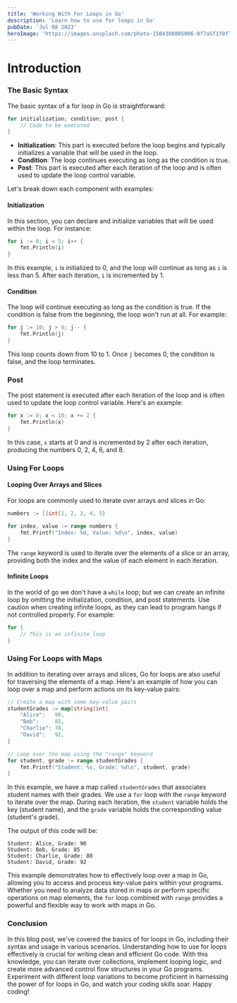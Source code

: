 ```yaml
---
title: 'Working With For Loops in Go'
description: 'Learn how to use for loops in Go'
pubDate: 'Jul 08 2023'
heroImage: 'https://images.unsplash.com/photo-1504308805006-0f7a5f1f0f71?q=80&w=3264&auto=format&fit=crop&ixlib=rb-4.0.3&ixid=M3wxMjA3fDB8MHxwaG90by1wYWdlfHx8fGVufDB8fHx8fA%3D%3D'
---
```






# Introduction

### The Basic Syntax

The basic syntax of a for loop in Go is straightforward:

```go
for initialization; condition; post {
    // Code to be executed
}
```

- **Initialization**: This part is executed before the loop begins and typically initializes a variable that will be used in the loop.
- **Condition**: The loop continues executing as long as the condition is true.
- **Post**: This part is executed after each iteration of the loop and is often used to update the loop control variable.

Let's break down each component with examples:

#### Initialization

In this section, you can declare and initialize variables that will be used within the loop. For instance:

```go
for i := 0; i < 5; i++ {
    fmt.Println(i)
}
```

In this example, `i` is initialized to 0, and the loop will continue as long as `i` is less than 5. After each iteration, `i` is incremented by 1.

#### Condition

The loop will continue executing as long as the condition is true. If the condition is false from the beginning, the loop won't run at all. For example:

```go
for j := 10; j > 0; j-- {
    fmt.Println(j)
}
```

This loop counts down from 10 to 1. Once `j` becomes 0, the condition is false, and the loop terminates.

### Post

The post statement is executed after each iteration of the loop and is often used to update the loop control variable. Here's an example:

```go
for x := 0; x < 10; x += 2 {
    fmt.Println(x)
}
```

In this case, `x` starts at 0 and is incremented by 2 after each iteration, producing the numbers 0, 2, 4, 6, and 8.

### Using For Loops

#### Looping Over Arrays and Slices

For loops are commonly used to iterate over arrays and slices in Go:

```go
numbers := []int{1, 2, 3, 4, 5}

for index, value := range numbers {
    fmt.Printf("Index: %d, Value: %d\n", index, value)
}
```

The `range` keyword is used to iterate over the elements of a slice or an array, providing both the index and the value of each element in each iteration.

#### Infinite Loops

In the world of go we don't have a `while` loop; but we can create an infinite loop by omitting the initialization, condition, and post statements. Use caution when creating infinite loops, as they can lead to program hangs if not controlled properly. For example:

```go
for {
    // This is an infinite loop
}
```

### Using For Loops with Maps

In addition to iterating over arrays and slices, Go for loops are also useful for traversing the elements of a map. Here's an example of how you can loop over a map and perform actions on its key-value pairs:

```go
// Create a map with some key-value pairs
studentGrades := map[string]int{
    "Alice":   90,
    "Bob":     85,
    "Charlie": 78,
    "David":   92,
}

// Loop over the map using the "range" keyword
for student, grade := range studentGrades {
    fmt.Printf("Student: %s, Grade: %d\n", student, grade)
}
```

In this example, we have a map called `studentGrades` that associates student names with their grades. We use a `for` loop with the `range` keyword to iterate over the map. During each iteration, the `student` variable holds the key (student name), and the `grade` variable holds the corresponding value (student's grade).

The output of this code will be:

```
Student: Alice, Grade: 90
Student: Bob, Grade: 85
Student: Charlie, Grade: 80
Student: David, Grade: 92
```

This example demonstrates how to effectively loop over a map in Go, allowing you to access and process key-value pairs within your programs. Whether you need to analyze data stored in maps or perform specific operations on map elements, the `for` loop combined with `range` provides a powerful and flexible way to work with maps in Go.


### Conclusion

In this blog post, we've covered the basics of for loops in Go, including their syntax and usage in various scenarios. Understanding how to use for loops effectively is crucial for writing clean and efficient Go code. With this knowledge, you can iterate over collections, implement looping logic, and create more advanced control flow structures in your Go programs. Experiment with different loop variations to become proficient in harnessing the power of for loops in Go, and watch your coding skills soar. Happy coding!
